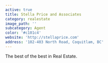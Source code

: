 ```yaml
---
active: true
title: Stella Price and Associates
category: realestate
image_path: ''
subcategory: Agent
color: '#c101c4'
website: 'http://stellaprice.com'
address: '102-403 North Road, Coquitlam, BC'
---
```


The best of the best in Real Estate.